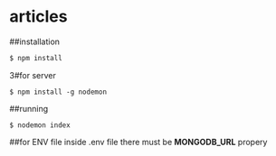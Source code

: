 # articles

##installation 

```bash
$ npm install
```

3#for server

```
$ npm install -g nodemon
```


##running

```
$ nodemon index
```

##for ENV file
inside .env file there must be **MONGODB_URL** propery

